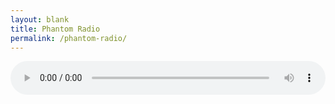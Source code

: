 ```yaml
---
layout: blank
title: Phantom Radio
permalink: /phantom-radio/
---
```

<div><audio style="width:100%" controls=""><source src="https://phantommedia.radioca.st/stream" preload=""></audio></div>
